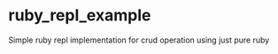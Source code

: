 ruby_repl_example
=================

Simple ruby repl implementation for crud operation using just pure ruby
